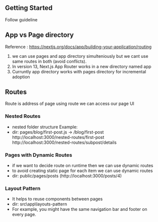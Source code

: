 ## Getting Started

Follow guideline


## App vs Page directory
Reference : https://nextjs.org/docs/app/building-your-application/routing
1) we can use pages and app directory simulteniously but we cant use same routes in both (avoid conflicts).
2) In version 13, Next.js App Router works in a new directory named app
3) Curruntly app directory works with pages directory for incremental adoption

## Routes
Route is address of page using route we can access our page UI

### Nested Routes
- nested folder structure
Example:
- dir: pages/blog/first-post.js → /blog/first-post
http://localhost:3000/nested-routes/first-post
http://localhost:3000/nested-routes/subpost/details

### Pages with Dynamic Routes
- if we want to decide route on runtime then we can use dynamic routes
- to avoid creating static page for each item we can use dynamic routes
- dir: public/pages/posts (http://localhost:3000/posts/4)

### Layout Pattern
- It helps to reuse components between pages
- dir: src\app\layouts-pattern
- For example, you might have the same navigation bar and footer on every page.